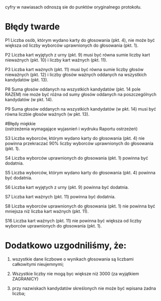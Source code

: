 cyfry w nawiasach odnoszą sie do punktów oryginalnego protokołu.

# Błędy twarde

P1 Liczba osób, którym wydano karty do głosowania (pkt. 4), nie może być większa od liczby wyborców uprawnionych do głosowania (pkt. 1).

P2 Liczba kart wyjętych z urny (pkt. 9) musi być równa sumie liczby kart nieważnych (pkt. 10) i liczby kart ważnych (pkt. 11).

P3 Liczba kart ważnych (pkt. 11) musi być równa sumie liczby głosów nieważnych (pkt. 12) i liczby głosów ważnych oddanych na wszystkich kandydatów (pkt. 13).

P8 Suma głosów oddanych na wszystkich kandydatów (pkt. 14 pole RAZEM) nie może być różna od sumy głosów oddanych na poszczególnych kandydatów (w pkt. 14).

P9 Suma głosów oddanych na wszystkich kandydatów (w pkt. 14) musi być równa liczbie głosów ważnych (w pkt. 13).


#Błędy miękkie  
(ostrzeżenia wymagające wyjasnień i wydruku Raportu ostrzeżeń)

S3 Liczba wyborców, którym wydano karty do głosowania (pkt. 4) nie powinna przekraczać 90% liczby wyborców uprawnionych do głosowania (pkt. 1).

S4 Liczba wyborców uprawnionych do głosowania (pkt. 1) powinna być dodatnia.

S5 Liczba wyborców, którym wydano karty do głosowania (pkt. 4) powinna być dodatnia.

S6 Liczba kart wyjętych z urny (pkt. 9) powinna być dodatnia.

S7 Liczba kart ważnych (pkt. 11) powinna być dodatnia.

S8 Liczba wyborców uprawnionych do głosowania (pkt. 1) nie powinna być mniejsza niż liczba kart ważnych (pkt. 11).

S16 Liczba kart ważnych (pkt. 11) nie powinna być większa od liczby wyborców uprawnionych do głosowania (pkt. 1).


# Dodatkowo uzgodniliśmy, że:

1) wszystkie dane liczbowe o wynikach głosowania są liczbami całkowitymi nieujemnymi;

2) Wszystkie liczby nie mogą byc większe niż 3000 (za wyjątkiem ZAGRANICY)

3) przy nazwiskach kandydatów skreślonych nie może być wpisana żadna liczba;
